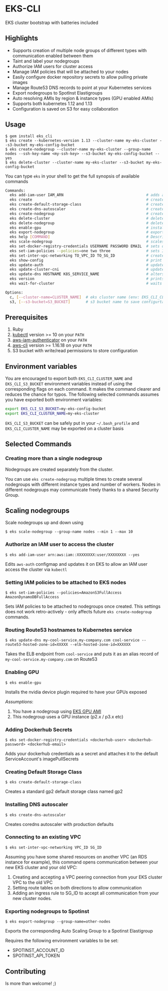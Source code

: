 # EKS-CLI

EKS cluster bootstrap with batteries included

## Highlights

* Supports creation of multiple node groups of different types with communication enabled between them
* Taint and label your nodegroups
* Authorize IAM users for cluster access 
* Manage IAM policies that will be attached to your nodes
* Easily configure docker repository secrets to allow pulling private images
* Manage Route53 DNS records to point at your Kubernetes services
* Export nodegroups to SpotInst Elastigroups
* Auto resolving AMIs by region & instance types (GPU enabled AMIs)
* Supports both kubernetes 1.12 and 1.13
* Configuration is saved on S3 for easy collaboration

## Usage

```
$ gem install eks_cli
$ eks create --kubernetes-version 1.13 --cluster-name my-eks-cluster --s3-bucket my-eks-config-bucket
$ eks create-nodegroup --cluster-name my-eks-cluster --group-name nodes --ssh-key-name <my-ssh-key> --s3-bucket my-eks-config-bucket --yes
$ eks delete-cluster --cluster-name my-eks-cluster --s3-bucket my-eks-config-bucket
```

You can type `eks` in your shell to get the full synopsis of available commands

```bash
Commands:
  eks add-iam-user IAM_ARN                                     # adds an IAM user as an authorized member on the EKS cluster
  eks create                                                   # creates a new EKS cluster
  eks create-default-storage-class                             # creates default storage class on a new k8s cluster
  eks create-dns-autoscaler                                    # creates kube dns autoscaler
  eks create-nodegroup                                         # creates all nodegroups on environment
  eks delete-cluster                                           # deletes a cluster, including nodegroups
  eks delete-nodegroup                                         # deletes cloudformation stack for nodegroup
  eks enable-gpu                                               # installs nvidia plugin as a daemonset on the cluster
  eks export-nodegroup                                         # exports nodegroup auto scaling group to spotinst
  eks help [COMMAND]                                           # Describe available commands or one specific command
  eks scale-nodegroup                                          # scales a nodegroup
  eks set-docker-registry-credentials USERNAME PASSWORD EMAIL  # sets docker registry credentials
  eks set-iam-policies --policies=one two three                # sets IAM policies to be attached to created nodegroups
  eks set-inter-vpc-networking TO_VPC_ID TO_SG_ID              # creates a vpc peering connection, sets route tables and allows network access on SG
  eks show-config                                              # print cluster configuration
  eks update-auth                                              # update aws auth configmap to allow all nodegroups to connect to control plane
  eks update-cluster-cni                                       # updates cni with warm ip target
  eks update-dns HOSTNAME K8S_SERVICE_NAME                     # alters route53 CNAME records to point to k8s service ELBs
  eks version                                                  # prints eks_cli version
  eks wait-for-cluster                                         # waits until cluster responds to HTTP requests

Options:
  c, [--cluster-name=CLUSTER_NAME]  # eks cluster name (env: EKS_CLI_CLUSTER_NAME)
  s3, [--s3-bucket=S3_BUCKET]       # s3 bucket name to save configurtaion and state (env: EKS_CLI_S3_BUCKET)
```
## Prerequisites

1. Ruby
2. [kubectl](https://kubernetes.io/docs/tasks/tools/install-kubectl/) version >= 10 on your `PATH`
3. [aws-iam-authenticator](https://github.com/kubernetes-sigs/aws-iam-authenticator) on your `PATH`
4. [aws-cli](https://docs.aws.amazon.com/cli/latest/userguide/installing.html) version >= 1.16.18 on your `PATH`
5. S3 bucket with write/read permissions to store configuration

## Environment variables

You are encouraged to export both `EKS_CLI_CLUSTER_NAME` and `EKS_CLI_S3_BUCKET` environment variables instead of using the corresponding flags on each command. It makes the command clearer and reduces the chance for typos.
The following selected commands assumes you have exported both environment variables:
```bash
export EKS_CLI_S3_BUCKET=my-eks-config-bucket
export EKS_CLI_CLUSTER_NAME=my-eks-cluster
```

`EKS_CLI_S3_BUCKET` can be safely put in your `~/.bash_profile` and `EKS_CLI_CLUSTER_NAME` may be exported on a cluster basis

## Selected Commands

### Creating more than a single nodegroup

Nodegroups are created separately from the cluster. 

You can use `eks create-nodegroup` multiple times to create several nodegroups with different instance types and number of workers.
Nodes in different nodegroups may communicate freely thanks to a shared Security Group.

## Scaling nodegroups

Scale nodegroups up and down using

`$ eks scale-nodegroup --group-name nodes --min 1 --max 10`

### Authorize an IAM user to access the cluster

`$ eks add-iam-user arn:aws:iam::XXXXXXXX:user/XXXXXXXX --yes`

Edits `aws-auth` configmap and updates it on EKS to allow an IAM user access the cluster via `kubectl`

### Setting IAM policies to be attached to EKS nodes

`$ eks set-iam-policies --policies=AmazonS3FullAccess AmazonDynamoDBFullAccess`

Sets IAM policies to be attached to nodegroups once created.
This settings does not work retro-actively - only affects future `eks create-nodegroup` commands.

### Routing Route53 hostnames to Kubernetes service

`$ eks update-dns my-cool-service.my-company.com cool-service --route53-hosted-zone-id=XXXXX --elb-hosted-zone-id=XXXXXX`

Takes the ELB endpoint from `cool-service` and puts it as an alias record of `my-cool-service.my-company.com` on Route53

### Enabling GPU

`$ eks enable-gpu`

Installs the nvidia device plugin required to have your GPUs exposed

*Assumptions*: 

1. You have a nodegroup using [EKS GPU AMI](https://docs.aws.amazon.com/eks/latest/userguide/eks-optimized-ami.html)
2. This nodegroup uses a GPU instance (p2.x / p3.x etc)

### Adding Dockerhub Secrets

`$ eks set-docker-registry-credentials <dockerhub-user> <dockerhub-password> <dockerhub-email>`

Adds your dockerhub credentials as a secret and attaches it to the default ServiceAccount's imagePullSecrets

### Creating Default Storage Class

`$ eks create-default-storage-class`

Creates a standard gp2 default storage class named gp2

### Installing DNS autoscaler

`$ eks create-dns-autoscaler`

Creates coredns autoscaler with production defaults

### Connecting to an existing VPC

`$ eks set-inter-vpc-networking VPC_ID SG_ID`

Assuming you have some shared resources on another VPC (an RDS instance for example), this command opens communication between your new EKS cluster and your old VPC:

1. Creating and accepting a VPC peering connection from your EKS cluster VPC to the old VPC
2. Setting route tables on both directions to allow communication
3. Adding an ingress rule to SG_ID to accept all communication from your new cluster nodes.

### Exporting nodegroups to Spotinst

`$ eks export-nodegroup --group-name=other-nodes`

Exports the corresponding Auto Scaling Group to a Spotinst Elastigroup

Requires the following environment variables to be set:
* SPOTINST_ACCOUNT_ID
* SPOTINST_API_TOKEN

## Contributing

Is more than welcome! ;)
